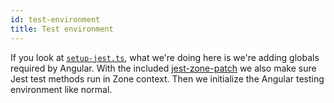 ```yaml
---
id: test-environment
title: Test environment
---
```


If you look at [`setup-jest.ts`](https://github.com/thymikee/jest-preset-angular/blob/master/src/config/setup-jest.ts),
what we're doing here is we're adding globals required by Angular. With the included [jest-zone-patch](https://github.com/thymikee/jest-preset-angular/tree/master/src/zone-patch)
we also make sure Jest test methods run in Zone context. Then we initialize the Angular testing environment like normal.
